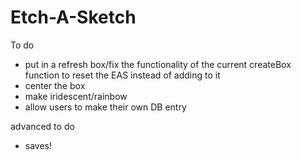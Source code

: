 # Etch-A-Sketch


To do 

- put in a refresh box/fix the functionality of the current createBox function to reset the EAS instead of adding to it 
- center the box 
- make iridescent/rainbow
- allow users to make their own DB entry 

advanced to do 
- saves! 

